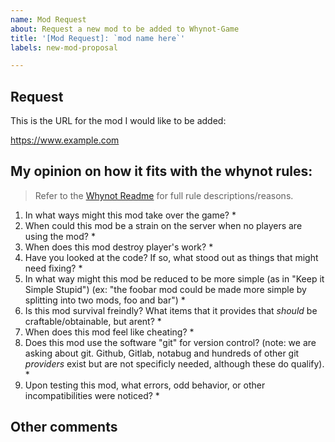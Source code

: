 ```yaml
---
name: Mod Request
about: Request a new mod to be added to Whynot-Game
title: '[Mod Request]: `mod name here`'
labels: new-mod-proposal

---
```

## Request

This is the URL for the mod I would like to be added:

https://www.example.com

## My opinion on how it fits with the whynot rules:

> Refer to the [Whynot Readme](https://github.com/minetest-whynot/whynot-game#readme) for full rule descriptions/reasons.

1. In what ways might this mod take over the game?
   * 
2. When could this mod be a strain on the server when no players are using the mod?
   * 
3. When does this mod destroy player's work?
   * 
4. Have you looked at the code? If so, what stood out as things that might need fixing?
   * 
5. In what way might this mod be reduced to be more simple (as in "Keep it Simple Stupid") (ex: "the foobar mod could be made more simple by splitting into two mods, foo and bar")
   * 
6. Is this mod survival freindly? What items that it provides that _should_ be craftable/obtainable, but arent?
   * 
7. When does this mod feel like cheating?
   * 
8. Does this mod use the software "git" for version control? (note: we are asking about git. Github, Gitlab, notabug and hundreds of other git _providers_ exist but are not specificly needed, although these do qualify).
   * 
9. Upon testing this mod, what errors, odd behavior, or other incompatibilities were noticed?
   * 

## Other comments
